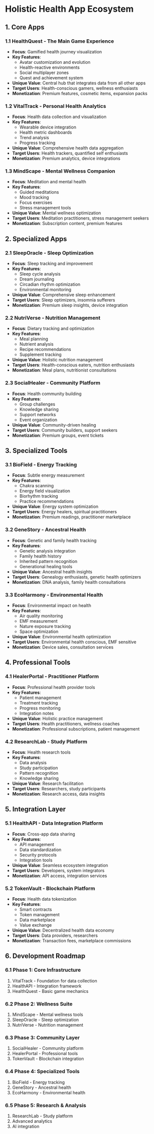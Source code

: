 # Holistic Health App Ecosystem

## 1. Core Apps

### 1.1 HealthQuest - The Main Game Experience
- **Focus**: Gamified health journey visualization
- **Key Features**:
  * Avatar customization and evolution
  * Health-reactive environments
  * Social multiplayer zones
  * Quest and achievement system
- **Unique Value**: Central hub that integrates data from all other apps
- **Target Users**: Health-conscious gamers, wellness enthusiasts
- **Monetization**: Premium features, cosmetic items, expansion packs

### 1.2 VitalTrack - Personal Health Analytics
- **Focus**: Health data collection and visualization
- **Key Features**:
  * Wearable device integration
  * Health metric dashboards
  * Trend analysis
  * Progress tracking
- **Unique Value**: Comprehensive health data aggregation
- **Target Users**: Health trackers, quantified self enthusiasts
- **Monetization**: Premium analytics, device integrations

### 1.3 MindScape - Mental Wellness Companion
- **Focus**: Meditation and mental health
- **Key Features**:
  * Guided meditations
  * Mood tracking
  * Focus exercises
  * Stress management tools
- **Unique Value**: Mental wellness optimization
- **Target Users**: Meditation practitioners, stress management seekers
- **Monetization**: Subscription content, premium features

## 2. Specialized Apps

### 2.1 SleepOracle - Sleep Optimization
- **Focus**: Sleep tracking and improvement
- **Key Features**:
  * Sleep cycle analysis
  * Dream journaling
  * Circadian rhythm optimization
  * Environmental monitoring
- **Unique Value**: Comprehensive sleep enhancement
- **Target Users**: Sleep optimizers, insomnia sufferers
- **Monetization**: Premium sleep insights, device integration

### 2.2 NutriVerse - Nutrition Management
- **Focus**: Dietary tracking and optimization
- **Key Features**:
  * Meal planning
  * Nutrient analysis
  * Recipe recommendations
  * Supplement tracking
- **Unique Value**: Holistic nutrition management
- **Target Users**: Health-conscious eaters, nutrition enthusiasts
- **Monetization**: Meal plans, nutritionist consultations

### 2.3 SocialHealer - Community Platform
- **Focus**: Health community building
- **Key Features**:
  * Group challenges
  * Knowledge sharing
  * Support networks
  * Event organization
- **Unique Value**: Community-driven healing
- **Target Users**: Community builders, support seekers
- **Monetization**: Premium groups, event tickets

## 3. Specialized Tools

### 3.1 BioField - Energy Tracking
- **Focus**: Subtle energy measurement
- **Key Features**:
  * Chakra scanning
  * Energy field visualization
  * Biorhythm tracking
  * Practice recommendations
- **Unique Value**: Energy system optimization
- **Target Users**: Energy healers, spiritual practitioners
- **Monetization**: Premium readings, practitioner marketplace

### 3.2 GeneStory - Ancestral Health
- **Focus**: Genetic and family health tracking
- **Key Features**:
  * Genetic analysis integration
  * Family health history
  * Inherited pattern recognition
  * Generational healing tools
- **Unique Value**: Ancestral health insights
- **Target Users**: Genealogy enthusiasts, genetic health optimizers
- **Monetization**: DNA analysis, family health consultations

### 3.3 EcoHarmony - Environmental Health
- **Focus**: Environmental impact on health
- **Key Features**:
  * Air quality monitoring
  * EMF measurement
  * Nature exposure tracking
  * Space optimization
- **Unique Value**: Environmental health optimization
- **Target Users**: Environmental health conscious, EMF sensitive
- **Monetization**: Device sales, consultation services

## 4. Professional Tools

### 4.1 HealerPortal - Practitioner Platform
- **Focus**: Professional health provider tools
- **Key Features**:
  * Patient management
  * Treatment tracking
  * Progress monitoring
  * Integration notes
- **Unique Value**: Holistic practice management
- **Target Users**: Health practitioners, wellness coaches
- **Monetization**: Professional subscriptions, patient management

### 4.2 ResearchLab - Study Platform
- **Focus**: Health research tools
- **Key Features**:
  * Data analysis
  * Study participation
  * Pattern recognition
  * Knowledge sharing
- **Unique Value**: Research facilitation
- **Target Users**: Researchers, study participants
- **Monetization**: Research access, data insights

## 5. Integration Layer

### 5.1 HealthAPI - Data Integration Platform
- **Focus**: Cross-app data sharing
- **Key Features**:
  * API management
  * Data standardization
  * Security protocols
  * Integration tools
- **Unique Value**: Seamless ecosystem integration
- **Target Users**: Developers, system integrators
- **Monetization**: API access, integration services

### 5.2 TokenVault - Blockchain Platform
- **Focus**: Health data tokenization
- **Key Features**:
  * Smart contracts
  * Token management
  * Data marketplace
  * Value exchange
- **Unique Value**: Decentralized health data economy
- **Target Users**: Data providers, researchers
- **Monetization**: Transaction fees, marketplace commissions

## 6. Development Roadmap

### 6.1 Phase 1: Core Infrastructure
1. VitalTrack - Foundation for data collection
2. HealthAPI - Integration framework
3. HealthQuest - Basic game mechanics

### 6.2 Phase 2: Wellness Suite
1. MindScape - Mental wellness tools
2. SleepOracle - Sleep optimization
3. NutriVerse - Nutrition management

### 6.3 Phase 3: Community Layer
1. SocialHealer - Community platform
2. HealerPortal - Professional tools
3. TokenVault - Blockchain integration

### 6.4 Phase 4: Specialized Tools
1. BioField - Energy tracking
2. GeneStory - Ancestral health
3. EcoHarmony - Environmental health

### 6.5 Phase 5: Research & Analysis
1. ResearchLab - Study platform
2. Advanced analytics
3. AI integration
